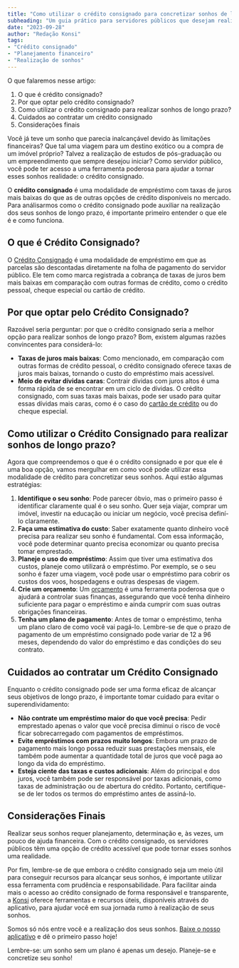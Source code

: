```yaml
---
title: "Como utilizar o crédito consignado para concretizar sonhos de longo prazo"
subheading: "Um guia prático para servidores públicos que desejam realizar sonhos sem comprometer a estabilidade financeira."
date: "2023-09-28"
author: "Redação Konsi"
tags:
- "Crédito consignado"
- "Planejamento financeiro"
- "Realização de sonhos"
---
```


O que falaremos nesse artigo:
1. O que é crédito consignado?
2. Por que optar pelo crédito consignado?
3. Como utilizar o crédito consignado para realizar sonhos de longo prazo?
4. Cuidados ao contratar um crédito consignado
5. Considerações finais

Você já teve um sonho que parecia inalcançável devido às limitações financeiras? Que tal uma viagem para um destino exótico ou a compra de um imóvel próprio? Talvez a realização de estudos de pós-graduação ou um empreendimento que sempre desejou iniciar? Como servidor público, você pode ter acesso a uma ferramenta poderosa para ajudar a tornar esses sonhos realidade: o crédito consignado.

O **crédito consignado** é uma modalidade de empréstimo com taxas de juros mais baixas do que as de outras opções de crédito disponíveis no mercado. Para análisarmos como o crédito consignado pode auxiliar na realização dos seus sonhos de longo prazo, é importante primeiro entender o que ele é e como funciona.

## O que é Crédito Consignado?

O [Crédito Consignado](https://konsi.com.br/postagens/5-motivos-para-escolher-o-credito-consignado-publico) é uma modalidade de empréstimo em que as parcelas são descontadas diretamente na folha de pagamento do servidor público. Ele tem como marca registrada a cobrança de taxas de juros bem mais baixas em comparação com outras formas de crédito, como o crédito pessoal, cheque especial ou cartão de crédito.

## Por que optar pelo Crédito Consignado?

Razoável seria perguntar: por que o crédito consignado seria a melhor opção para realizar sonhos de longo prazo? Bom, existem algumas razões convincentes para considerá-lo:

- **Taxas de juros mais baixas**: Como mencionado, em comparação com outras formas de crédito pessoal, o crédito consignado oferece taxas de juros mais baixas, tornando o custo do empréstimo mais acessível. 
- **Meio de evitar dívidas caras**: Contrair dívidas com juros altos é uma forma rápida de se encontrar em um ciclo de dívidas. O crédito consignado, com suas taxas mais baixas, pode ser usado para quitar essas dívidas mais caras, como é o caso do [cartão de crédito](https://konsi.com.br/postagens/6-vantagens-do-cartao-de-credito-consignado) ou do cheque especial.

## Como utilizar o Crédito Consignado para realizar sonhos de longo prazo?

Agora que compreendemos o que é o crédito consignado e por que ele é uma boa opção, vamos mergulhar em como você pode utilizar essa modalidade de crédito para concretizar seus sonhos. Aqui estão algumas estratégias:

1. **Identifique o seu sonho**: Pode parecer óbvio, mas o primeiro passo é identificar claramente qual é o seu sonho. Quer seja viajar, comprar um imóvel, investir na educação ou iniciar um negócio, você precisa definí-lo claramente.
2. **Faça uma estimativa do custo**: Saber exatamente quanto dinheiro você precisa para realizar seu sonho é fundamental. Com essa informação, você pode determinar quanto precisa economizar ou quanto precisa tomar emprestado.
3. **Planeje o uso do empréstimo**: Assim que tiver uma estimativa dos custos, planeje como utilizará o empréstimo. Por exemplo, se o seu sonho é fazer uma viagem, você pode usar o empréstimo para cobrir os custos dos voos, hospedagens e outras despesas de viagem.
4. **Crie um orçamento**: Um [orçamento](https://konsi.com.br/postagens/5-passos-para-organizar-suas-financas_-e-evitar-endividamento) é uma ferramenta poderosa que o ajudará a controlar suas finanças, assegurando que você tenha dinheiro suficiente para pagar o empréstimo e ainda cumprir com suas outras obrigações financeiras.
5. **Tenha um plano de pagamento**: Antes de tomar o empréstimo, tenha um plano claro de como você vai pagá-lo. Lembre-se de que o prazo de pagamento de um empréstimo consignado pode variar de 12 a 96 meses, dependendo do valor do empréstimo e das condições do seu contrato.
   
## Cuidados ao contratar um Crédito Consignado

Enquanto o crédito consignado pode ser uma forma eficaz de alcançar seus objetivos de longo prazo, é importante tomar cuidado para evitar o superendividamento:

- **Não contrate um empréstimo maior do que você precisa**: Pedir emprestado apenas o valor que você precisa diminui o risco de você ficar sobrecarregado com pagamentos de empréstimos.
- **Evite empréstimos com prazos muito longos**: Embora um prazo de pagamento mais longo possa reduzir suas prestações mensais, ele também pode aumentar a quantidade total de juros que você paga ao longo da vida do empréstimo.
- **Esteja ciente das taxas e custos adicionais**: Além do principal e dos juros, você também pode ser responsável por taxas adicionais, como taxas de administração ou de abertura do crédito. Portanto, certifique-se de ler todos os termos do empréstimo antes de assiná-lo.

## Considerações Finais

Realizar seus sonhos requer planejamento, determinação e, às vezes, um pouco de ajuda financeira. Com o crédito consignado, os servidores públicos têm uma opção de crédito acessível que pode tornar esses sonhos uma realidade.

Por fim, lembre-se de que embora o crédito consignado seja um meio útil para conseguir recursos para alcançar seus sonhos, é importante utilizar essa ferramenta com prudência e responsabilidade. Para facilitar ainda mais o acesso ao crédito consignado de forma responsável e transparente, a [Konsi](https://konsi.com.br/) oferece ferramentas e recursos úteis, disponíveis através do aplicativo, para ajudar você em sua jornada rumo à realização de seus sonhos.

Somos só nós entre você e a realização dos seus sonhos. [Baixe o nosso aplicativo](https://konsi.com.br/download) e dê o primeiro passo hoje!

Lembre-se: um sonho sem um plano é apenas um desejo. Planeje-se e concretize seu sonho!